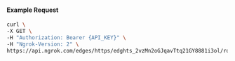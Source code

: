 <!-- Code generated for API Clients. DO NOT EDIT. -->
#### Example Request
```bash
curl \
-X GET \
-H "Authorization: Bearer {API_KEY}" \
-H "Ngrok-Version: 2" \
https://api.ngrok.com/edges/https/edghts_2vzMn2oGJqavTtq21GY8881i3ol/routes/edghtsrt_2vzMn3rKYYm2fvuyXbjL4bnTSJ7/compression
